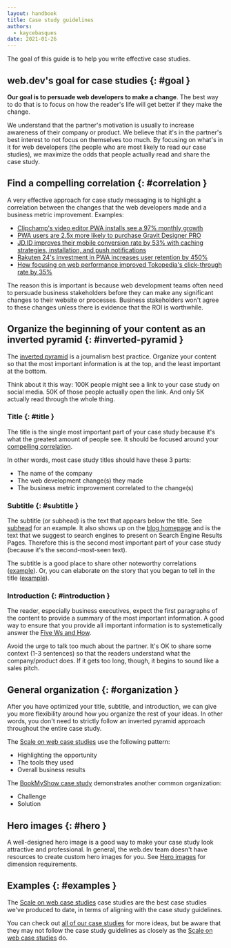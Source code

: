```yaml
---
layout: handbook
title: Case study guidelines
authors:
  - kaycebasques
date: 2021-01-26
---
```


The goal of this guide is to help you write effective case studies.

## web.dev's goal for case studies {: #goal }

**Our goal is to persuade web developers to make a change**. The best way to do
that is to focus on how the reader's life will get better if they make the
change.

We understand that the partner's motivation is usually to increase awareness of
their company or product. We believe that it's in the partner's best interest to
not focus on themselves too much. By focusing on what's in it for web developers (the
people who are most likely to read our case studies), we maximize the odds that
people actually read and share the case study.

## Find a compelling correlation {: #correlation }

A very effective approach for case study messaging is to highlight a correlation
between the changes that the web developers made and a business metric
improvement. Examples:

* [Clipchamp's video editor PWA installs see a 97% monthly growth](/clipchamp/)
* [PWA users are 2.5x more likely to purchase Gravit Designer PRO](/gravit-designer/)
* [JD.ID improves their mobile conversion rate by 53% with caching strategies, installation, and push notifications](/jdid/)
* [Rakuten 24's investment in PWA increases user retention by 450%](/rakuten-24/)
* [How focusing on web performance improved Tokopedia's click-through rate by 35%](/tokopedia/)

The reason this is important is because web development teams often need to
persuade business stakeholders before they can make any significant changes
to their website or processes. Business stakeholders won't agree to these
changes unless there is evidence that the ROI is worthwhile.

## Organize the beginning of your content as an inverted pyramid {: #inverted-pyramid }

The [inverted pyramid](https://www.nngroup.com/articles/inverted-pyramid/)
is a journalism best practice. Organize your content so that the most
important information is at the top, and the least important at the bottom.

Think about it this way: 100K people might see a link to your case study
on social media. 50K of those people actually open the link. And only 5K
actually read through the whole thing.

### Title {: #title }

The title is the single most important part of your case study because
it's what the greatest amount of people see. It should be focused
around your [compelling correlation](#correlation).

In other words, most case study titles should have these 3 parts:

* The name of the company
* The web development change(s) they made
* The business metric improvement correlated to the change(s)

### Subtitle {: #subtitle }

The subtitle (or subhead) is the text that appears below the title. See
[subhead](/handbook/yaml-front-matter/#subhead) for an example. It also shows up
on the [blog homepage](/blog) and is the text that we suggest to search engines
to present on Search Engine Results Pages. Therefore this is the second most
important part of your case study (because it's the second-most-seen text).

The subtitle is a good place to share other noteworthy correlations
([example](/gravit-designer/)). Or, you can elaborate on the story that you
began to tell in the title ([example](/betty-crocker/)).

### Introduction {: #introduction }

The reader, especially business executives, expect the first paragraphs of the
content to provide a summary of the most important information. A good way to
ensure that you provide all important information is to systemetically answer
the [Five Ws and How][five].

Avoid the urge to talk too much about the partner. It's OK to share some context
(1-3 sentences) so that the readers understand what the company/product does. If
it gets too long, though, it begins to sound like a sales pitch.

## General organization {: #organization }

After you have optimized your title, subtitle, and introduction, we can give you
more flexibility around how you organize the rest of your ideas. In other words,
you don't need to strictly follow an inverted pyramid approach throughout the
entire case study.

The [Scale on web case studies][scale] use the following pattern:

* Highlighting the opportunity
* The tools they used
* Overall business results

The [BookMyShow case study](https://developers.google.com/web/showcase/2017/bookmyshow)
demonstrates another common organization:

* Challenge
* Solution

## Hero images {: #hero }

A well-designed hero image is a good way to make your case study look
attractive and professional. In general, the web.dev team doesn't have resources
to create custom hero images for you. See [Hero images](/handbook/markup-media/#hero)
for dimension requirements.

## Examples {: #examples }

The [Scale on web case studies](/tags/scale-on-web/) case studies are the best case studies
we've produced to date, in terms of aligning with the case study guidelines.

You can check out [all of our case studies](/tags/case-study/) for more ideas,
but be aware that they may not follow the case study guidelines as
closely as the [Scale on web case studies][scale] do.

[five]: https://www.workfront.com/blog/project-management-101-the-5-ws-and-1-h-that-should-be-asked-of-every-project
[scale]: /tags/scale-on-web/
